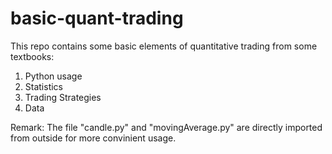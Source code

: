 # basic-quant-trading
This repo contains some basic elements of quantitative trading from some textbooks:
  1. Python usage
  2. Statistics
  3. Trading Strategies
  4. Data

Remark: The file "candle.py" and "movingAverage.py" are directly imported from outside for more convinient usage.
